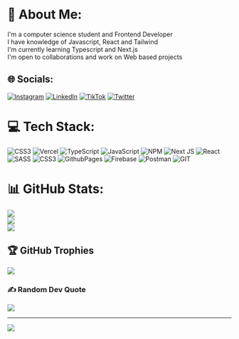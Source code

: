 # 💫 About Me:
I'm a computer science student and Frontend Developer<br>I have knowledge of Javascript, React and Tailwind<br>I'm currently learning Typescript and Next.js<br>I'm open to collaborations and work on Web based projects


## 🌐 Socials:
[![Instagram](https://img.shields.io/badge/Instagram-%23E4405F.svg?logo=Instagram&logoColor=white)](https://instagram.com/jerryjeager82) [![LinkedIn](https://img.shields.io/badge/LinkedIn-%230077B5.svg?logo=linkedin&logoColor=white)](https://linkedin.com/in/amadi-jerry-b65b74245) [![TikTok](https://img.shields.io/badge/TikTok-%23000000.svg?logo=TikTok&logoColor=white)](https://tiktok.com/@jerry_jeager) [![Twitter](https://img.shields.io/badge/Twitter-%231DA1F2.svg?logo=Twitter&logoColor=white)](https://twitter.com/Jerry_Jaeger_) 

# 💻 Tech Stack:
![CSS3](https://img.shields.io/badge/css3-%231572B6.svg?style=for-the-badge&logo=css3&logoColor=white) ![Vercel](https://img.shields.io/badge/vercel-%23000000.svg?style=for-the-badge&logo=vercel&logoColor=white) ![TypeScript](https://img.shields.io/badge/typescript-%23007ACC.svg?style=for-the-badge&logo=typescript&logoColor=white) ![JavaScript](https://img.shields.io/badge/javascript-%23323330.svg?style=for-the-badge&logo=javascript&logoColor=%23F7DF1E) ![NPM](https://img.shields.io/badge/NPM-%23CB3837.svg?style=for-the-badge&logo=npm&logoColor=white) ![Next JS](https://img.shields.io/badge/Next-black?style=for-the-badge&logo=next.js&logoColor=white) ![React](https://img.shields.io/badge/react-%2320232a.svg?style=for-the-badge&logo=react&logoColor=%2361DAFB) ![SASS](https://img.shields.io/badge/SASS-hotpink.svg?style=for-the-badge&logo=SASS&logoColor=white) ![CSS3](https://img.shields.io/badge/css3-%231572B6.svg?style=for-the-badge&logo=css3&logoColor=white) ![GithubPages](https://img.shields.io/badge/github%20pages-121013?style=for-the-badge&logo=github&logoColor=white) ![Firebase](https://img.shields.io/badge/firebase-%23039BE5.svg?style=for-the-badge&logo=firebase) ![Postman](https://img.shields.io/badge/Postman-FF6C37?style=for-the-badge&logo=postman&logoColor=white) ![GIT](https://img.shields.io/badge/Git-fc6d26?style=for-the-badge&logo=git&logoColor=white)
# 📊 GitHub Stats:
![](https://github-readme-stats.vercel.app/api?username=JerryJeager&theme=react&hide_border=false&include_all_commits=false&count_private=true)<br/>
![](https://github-readme-streak-stats.herokuapp.com/?user=JerryJeager&theme=react&hide_border=false)<br/>
![](https://github-readme-stats.vercel.app/api/top-langs/?username=JerryJeager&theme=react&hide_border=false&include_all_commits=false&count_private=true&layout=compact)

## 🏆 GitHub Trophies
![](https://github-profile-trophy.vercel.app/?username=JerryJeager&theme=darkhub&no-frame=true&no-bg=false&margin-w=4)

### ✍️ Random Dev Quote
![](https://quotes-github-readme.vercel.app/api?type=horizontal&theme=radical)

---
[![](https://visitcount.itsvg.in/api?id=JerryJeager&icon=0&color=0)](https://visitcount.itsvg.in)

<!-- Proudly created with GPRM ( https://gprm.itsvg.in ) -->
